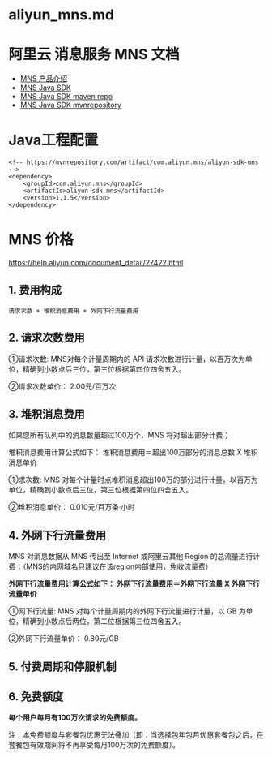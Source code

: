 
# aliyun_mns.md  


# 阿里云 消息服务 MNS 文档  

- [MNS 产品介绍](https://help.aliyun.com/document_detail/27414.html)    
- [MNS Java SDK](https://help.aliyun.com/document_detail/27508.html)  
- [MNS Java SDK maven repo](https://repo1.maven.org/maven2/com/aliyun/mns/aliyun-sdk-mns/)  
- [MNS Java SDK mvnrepository](http://mvnrepository.com/artifact/com.aliyun.mns/aliyun-sdk-mns)  


# Java工程配置

```  
<!-- https://mvnrepository.com/artifact/com.aliyun.mns/aliyun-sdk-mns -->
<dependency>
    <groupId>com.aliyun.mns</groupId>
    <artifactId>aliyun-sdk-mns</artifactId>
    <version>1.1.5</version>
</dependency>

```  

# MNS 价格  

https://help.aliyun.com/document_detail/27422.html 

## 1. 费用构成  

` 请求次数 + 堆积消息费用 + 外网下行流量费用 `  

## 2. 请求次数费用  

①请求次数: MNS对每个计量周期内的 API 请求次数进行计量，以百万次为单位，精确到小数点后三位，第三位根据第四位四舍五入。  

②请求次数单价： 2.00元/百万次  

## 3. 堆积消息费用  

如果您所有队列中的消息数量超过100万个，MNS 将对超出部分计费；  

堆积消息费用计算公式如下： 堆积消息费用＝超出100万部分的消息总数 X 堆积消息单价  

①求次数: MNS 对每个计量时点堆积消息超出100万的部分进行计量，以百万为单位，精确到小数点后三位，第三位根据第四位四舍五入。  

②堆积消息单价： 0.010元/百万条·小时  


## 4. 外网下行流量费用

MNS 对消息数据从 MNS 传出至 Internet 或阿里云其他 Region 的总流量进行计费；（MNS的内网域名只建议在该region内部使用，免收流量费）

**外网下行流量费用计算公式如下： 外网下行流量费用＝外网下行流量 X 外网下行流量单价**

①网下行流量: MNS 对每个计量周期内的外网下行流量进行计量，以 GB 为单位，精确到小数点后两位，第二位根据第三位四舍五入。

②外网下行流量单价： 0.80元/GB

## 5. 付费周期和停服机制

## 6. 免费额度   

**每个用户每月有100万次请求的免费额度。**  

注：本免费额度与套餐包优惠无法叠加（即：当选择包年包月优惠套餐包之后，在套餐包有效期间将不再享受每月100万次的免费额度）。  


